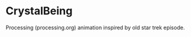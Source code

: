 CrystalBeing
============

Processing (processing.org) animation inspired by old star trek episode.
